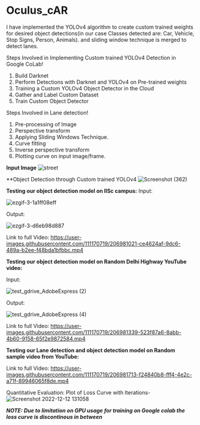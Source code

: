 # Oculus_cAR

I have implemented the YOLOv4 algorithm to create custom trained weights for desired object detections(in our case Classes detected are: Car, Vehicle, Stop Signs, Person, Animals).
and sliding window technique is merged to detect lanes.

Steps Involved in Implementing Custom trained YOLOv4 Detection in Google CoLab!

1. Build Darknet
2. Perform Detections with Darknet and YOLOv4 on Pre-trained weights
3. Training a Custom YOLOv4 Object Detector in the Cloud
4. Gather and Label Custom Dataset
5. Train Custom Object Detector


Steps Involved in Lane detection!

1. Pre-processing of Image
2. Perspective transform
3. Applying Sliding Windows Technique.
4. Curve fitting
5. Inverse perspective transform
6. Plotting curve on  input image/frame.

**Input Image**
![street](https://user-images.githubusercontent.com/111170719/206979304-101d908e-83f3-4350-919d-fcf4911c17a4.jpg)


**Object Detection through Custom trained YOLOv4
![Screenshot (362)](https://user-images.githubusercontent.com/111170719/206979259-4e7b8ed1-2519-435c-8311-bc0015284009.png)




**Testing our object detection model on IISc campus:**
Input:

![ezgif-3-1a1ff08eff](https://user-images.githubusercontent.com/111170719/206987964-20dc75e9-9a4e-4221-aa8e-0c7f6b2bfdd4.gif)

Output:

![ezgif-3-d6eb98d887](https://user-images.githubusercontent.com/111170719/206984800-e4be559e-bd91-49ce-8f28-6cfa392046c9.gif)

Link to full Video:
https://user-images.githubusercontent.com/111170719/206981021-ce4624af-9dc6-489a-b2ee-f48bda1bfbbc.mp4




**Testing our object detection model on Random Delhi Highway YouTube video:**

Input:

![test_gdrive_AdobeExpress (2)](https://user-images.githubusercontent.com/111170719/206983433-22e9c83c-df13-4b6a-99c2-568d7797ba1c.gif)

Output:

![test_gdrive_AdobeExpress (4)](https://user-images.githubusercontent.com/111170719/206983842-c600a555-a17f-473b-928a-68f1726dda23.gif)

Link to full Video:
https://user-images.githubusercontent.com/111170719/206981339-523f87a6-8abb-4b60-9158-65f2e9872584.mp4




**Testing our Lane detection and object detection model on Random sample video from YouTube:**

Link to full Video:
https://user-images.githubusercontent.com/111170719/206981713-f24840b8-fff4-4e2c-a71f-89946065f8de.mp4

Quantitative Evaluation:
Plot of Loss Curve with Iterations-
![Screenshot 2022-12-12 131058](https://user-images.githubusercontent.com/111170719/206989000-481c5405-fefc-40eb-b5a3-4679bab9d500.jpg)

***NOTE: Due to limitation on GPU usage for training on Google colab the loss curve is discontinous in between***
